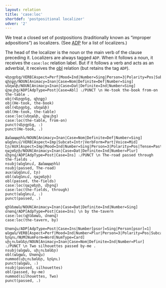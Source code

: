 ```yaml
---
layout: relation
title: 'case:loc'
shortdef: 'postpositional localizer'
udver: '2'
---
```


We treat a closed set of postpositions (traditionally known as “improper adpositions”) as localizers. (See [ADP]() for a list of localizers.)

The head of the localizer is the noun or the main verb of the clause preceding it. Localizers are always tagged `ADP`. When it follows a noun, it receives the `case:loc` relation label. But if it follows a verb and acts as an adverbial, it receives the [obl]() relation (but retains the tag `ADP`).

~~~ sdparse
Վերցրեց/VERB[Aspect=Perf|Mood=Ind|Number=Sing|Person=3|Polarity=Pos|Subcat=Tran|Tense=Past|VerbForm=Fin|Voice=Act] գիրքը/NOUN[Animacy=Inan|Case=Nom|Definite=Def|Number=Sing] սեղանի/NOUN[Animacy=Inan|Case=Dat|Definite=Ind|Number=Sing] վրայից/ADP[AdpType=Post|Case=Abl] ։/PUNCT \n He-took the-book from-on the-table .
obj(Վերցրեց, գիրքը)
obj(He-took, the-book)
obl(Վերցրեց, սեղանի)
obl(He-took, the-table)
case:loc(սեղանի, վրայից)
case:loc(the-table, from-on)
punct(Վերցրեց, ։)
punct(He-took, .)
~~~

~~~ sdparse
Ճանապարհն/NOUN[Animacy=Inan|Case=Nom|Definite=Def|Number=Sing] անցնում/VERB[Aspect=Imp|Subcat=Intr|VerbForm=Part|Voice=Mid] էր/AUX[Aspect=Imp|Mood=Ind|Number=Sing|Person=3|Polarity=Pos|Tense=Past|VerbForm=Fin] դաշտերի/NOUN[Animacy=Inan|Case=Dat|Definite=Ind|Number=Plur] միջով/ADP[AdpType=Post|Case=Ins] ։/PUNCT \n The-road passed through the-fields .
nsubj(անցնում, Ճանապարհն)
nsubj(passed, The-road)
aux(անցնում, էր)
obl(անցնում, դաշտերի)
obl(passed, the-fields)
case:loc(դաշտերի, միջով)
case:loc(the-fields, through)
punct(անցնում, ։)
punct(passed, .)
~~~

~~~ sdparse
գինետան/NOUN[Animacy=Inan|Case=Dat|Definite=Ind|Number=Sing] մոտով/ADP[AdpType=Post|Case=Ins] \n by the-tavern
case:loc(գինետան, մոտով)
case:loc(the-tavern, by)
~~~

~~~ sdparse
Մոտովս/ADP[AdpType=Post|Case=Ins|Number[psor]=Sing|Person[psor]=1] անցան/VERB[Aspect=Perf|Mood=Ind|Number=Plur|Person=3|Polarity=Pos|Subcat=Intr|Tense=Past|VerbForm=Fin|Voice=Mid] երկու/NUM[NumForm=Word|NumType=Card] սիլուետներ/NOUN[Animacy=Inan|Case=Nom|Definite=Ind|Number=Plur] ։/PUNCT \n Two silhouettes passed by-me .
nsubj(անցան, սիլուետներ)
obl(անցան, Մոտովս)
nummod(սիլուետներ, երկու)
punct(անցան, ։)
nsubj(passed, silhouettes)
obl(passed, by-me)
nummod(silhouettes, Two)
punct(passed, .)
~~~
<!-- Interlanguage links updated Út zář 29 20:31:45 CEST 2020 -->
